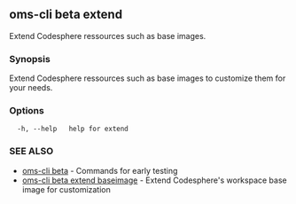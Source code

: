 ## oms-cli beta extend

Extend Codesphere ressources such as base images.

### Synopsis

Extend Codesphere ressources such as base images to customize them for your needs.

### Options

```
  -h, --help   help for extend
```

### SEE ALSO

* [oms-cli beta](oms-cli_beta.md)	 - Commands for early testing
* [oms-cli beta extend baseimage](oms-cli_beta_extend_baseimage.md)	 - Extend Codesphere's workspace base image for customization

